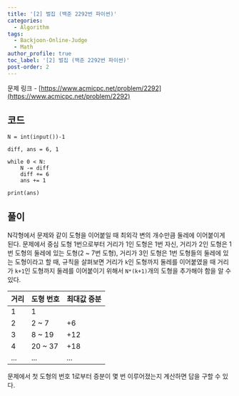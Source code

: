 ```yaml
---
title: '[2] 벌집 (백준 2292번 파이썬)'
categories:
  - Algorithm
tags:
  - Backjoon-Online-Judge
  - Math
author_profile: true
toc_label: '[2] 벌집 (백준 2292번 파이썬)'
post-order: 2
---
```


문제 링크 - [https://www.acmicpc.net/problem/2292](https://www.acmicpc.net/problem/2292)


## 코드
```python::lineons
N = int(input())-1

diff, ans = 6, 1

while 0 < N:
    N -= diff
    diff += 6
    ans += 1

print(ans)
```

## 풀이
N각형에서 문제와 같이 도형을 이어붙일 때 최외각 변의 개수만큼 둘레에 이어붙이게 된다. 문제에서 중심 도형 1번으로부터 거리가 1인 도형은 1번 자신, 거리가 2인 도형은 1번 도형의 둘레에 있는 도형(2 ~ 7번 도형), 거리가 3인 도형은 1번 도형들의 둘레에 있는 도형이라고 할 때, 규칙을 살펴보면 거리가 `k`인 도형까지 둘레를 이어붙였을 때 거리가 `k+1`인 도형까지 둘레를 이어붙이기 위해서 `N*(k+1)`개의 도형을 추가해야 함을 알 수 있다.

거리 | 도형 번호 | 최대값 증분
-- | -- | --
1 | 1 | 
2 | 2 ~ 7 | +6
3 | 8 ~ 19 | +12
4 | 20 ~ 37 | +18
... | ... | ...

문제에서 첫 도형의 번호 1로부터 증분이 몇 번 이루어졌는지 계산하면 답을 구할 수 있다.
